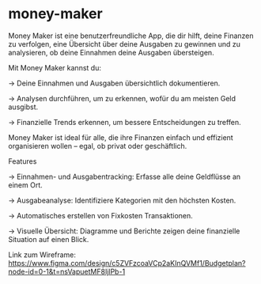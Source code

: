 # money-maker

Money Maker ist eine benutzerfreundliche App, die dir hilft, deine Finanzen zu verfolgen, eine Übersicht über deine
Ausgaben zu gewinnen und zu analysieren, ob deine Einnahmen deine Ausgaben übersteigen.

Mit Money Maker kannst du:

-> Deine Einnahmen und Ausgaben übersichtlich dokumentieren.

-> Analysen durchführen, um zu erkennen, wofür du am meisten Geld ausgibst.

-> Finanzielle Trends erkennen, um bessere Entscheidungen zu treffen.

Money Maker ist ideal für alle, die ihre Finanzen einfach und effizient organisieren wollen – egal, ob privat oder geschäftlich.

Features

-> Einnahmen- und Ausgabentracking: Erfasse alle deine Geldflüsse an einem Ort.

-> Ausgabeanalyse: Identifiziere Kategorien mit den höchsten Kosten.

-> Automatisches erstellen von Fixkosten Transaktionen.

-> Visuelle Übersicht: Diagramme und Berichte zeigen deine finanzielle Situation auf einen Blick.

Link zum Wireframe: https://www.figma.com/design/c5ZVFzcoaVCp2aKInQVMf1/Budgetplan?node-id=0-1&t=nsVapuetMF8IjlPb-1